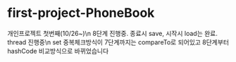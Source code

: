 # first-project-PhoneBook
개인프로젝트 첫번째(10/26~)\n
8단계 진행중. 종료시 save, 시작시 load는 완료. thread 진행중\n
set 중복체크방식이 7단계까지는 compareTo로 되어있고 8단계부터 hashCode 비교방식으로 바뀌었습니다
